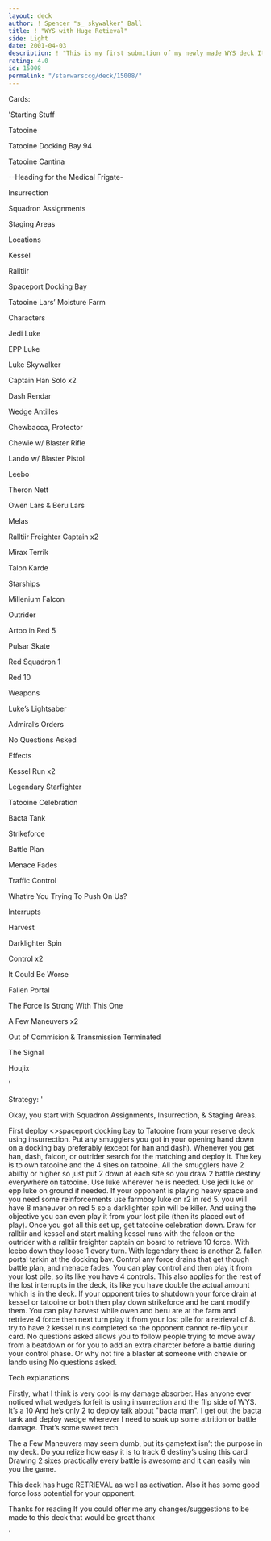 ```yaml
---
layout: deck
author: ! Spencer "s_ skywalker" Ball
title: ! "WYS with Huge Retieval"
side: Light
date: 2001-04-03
description: ! "This is my first submition of my newly made WYS deck It has massive force retrievalUsing Smugglers on tatooine it is a force to be recogned with since i get to draw 2 battle detiny in every battle at least2 Kessel Runs to keep the objective flip"
rating: 4.0
id: 15008
permalink: "/starwarsccg/deck/15008/"
---
```

Cards: 

'Starting Stuff


Tatooine

Tatooine Docking Bay 94

Tatooine Cantina

--Heading for the Medical Frigate-

Insurrection

Squadron Assignments

Staging Areas



Locations


Kessel

Ralltiir

 Spaceport Docking Bay

Tatooine Lars’ Moisture Farm



Characters


Jedi Luke

EPP Luke

Luke Skywalker

Captain Han Solo x2

Dash Rendar

Wedge Antilles

Chewbacca, Protector

Chewie w/ Blaster Rifle

Lando w/ Blaster Pistol

Leebo

Theron Nett

Owen Lars & Beru Lars

Melas

Ralltiir Freighter Captain x2

Mirax Terrik

Talon Karde



Starships


Millenium Falcon

Outrider

Artoo in Red 5

Pulsar Skate

Red Squadron 1

Red 10



Weapons


Luke’s Lightsaber



Admiral’s Orders


No Questions Asked



Effects


Kessel Run x2

Legendary Starfighter 

Tatooine Celebration

Bacta Tank

Strikeforce

Battle Plan

Menace Fades

Traffic Control

What’re You Trying To Push On Us?



Interrupts


Harvest

Darklighter Spin

Control x2

It Could Be Worse

Fallen Portal

The Force Is Strong With This One

A Few Maneuvers x2

Out of Commision & Transmission Terminated

The Signal

Houjix

'

Strategy: '

Okay, you start with Squadron Assignments, Insurrection, & Staging Areas.

First deploy <>spaceport docking bay to Tatooine from your reserve deck using insurrection. Put any smugglers you got in your opening hand down on a docking bay preferably (except for han and dash). Whenever you get han, dash, falcon, or outrider search for the matching and deploy it. The key is to own tatooine and the 4 sites on tatooine. All the smugglers have 2 abiltiy or higher so just put 2 down at each site so you draw 2 battle destiny everywhere on tatooine. Use luke wherever he is needed. Use jedi luke or epp luke on ground if needed. If your opponent is playing heavy space and you need some reinforcements use farmboy luke on r2 in red 5. you will have 8 maneuver on red 5 so a darklighter spin will be killer. And using the objective you can even play it from your lost pile (then its placed out of play). Once you got all this set up, get tatooine celebration down. Draw for ralltiir and kessel and start making kessel runs with the falcon or the outrider with a ralltiir freighter captain on board to retrieve 10 force. With leebo down they loose 1 every turn. With legendary there is another 2. fallen portal tarkin at the docking bay. Control any force drains that get though battle plan, and menace fades. You can play control and then play it from your lost pile, so its like you have 4 controls. This also applies for the rest of the lost interrupts in the deck, its like you have double the actual amount which is in the deck. If your opponent tries to shutdown your force drain at kessel or tatooine or both then play down strikeforce and he cant modify them. You can play harvest while owen and beru are at the farm and retrieve 4 force then next turn play it from your lost pile for a retrieval of 8. try to have 2 kessel runs completed so the opponent cannot re-flip your card. No questions asked allows you to follow people trying to move away from a beatdown or for you to add an extra charcter before a battle during your control phase. Or why not fire a blaster at someone with chewie or lando using No questions asked. 


Tech explanations


Firstly, what I think is very cool is my damage absorber. Has anyone ever noticed what wedge’s forfeit is using insurrection and the flip side of WYS. It’s a 10 And he’s only 2 to deploy talk about "bacta man". I get out the bacta tank and deploy wedge wherever I need to soak up some attrition or battle damage. That’s some sweet tech


The a Few Maneuvers may seem dumb, but its gametext isn’t the purpose in my deck. Do you relize how easy it is to track 6 destiny’s using this card Drawing 2 sixes practically every battle is awesome and it can easily win you the game.


This deck has huge RETRIEVAL as well as activation. Also it has some good force loss potential for your opponent.


Thanks for reading If you could offer me any changes/suggestions to be made to this deck that would be great thanx

'

